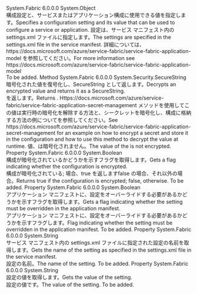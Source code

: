 <Type Name="ConfigurationProperty" FullName="System.Fabric.Description.ConfigurationProperty">
  <TypeSignature Language="C#" Value="public sealed class ConfigurationProperty" />
  <TypeSignature Language="ILAsm" Value=".class public auto ansi sealed beforefieldinit ConfigurationProperty extends System.Object" />
  <TypeSignature Language="DocId" Value="T:System.Fabric.Description.ConfigurationProperty" />
  <TypeSignature Language="VB.NET" Value="Public NotInheritable Class ConfigurationProperty" />
  <TypeSignature Language="F#" Value="type ConfigurationProperty = class" />
  <AssemblyInfo>
    <AssemblyName>System.Fabric</AssemblyName>
    <AssemblyVersion>6.0.0.0</AssemblyVersion>
  </AssemblyInfo>
  <Base>
    <BaseTypeName>System.Object</BaseTypeName>
  </Base>
  <Interfaces />
  <Docs>
    <summary>
      <para><span data-ttu-id="3c6be-101">構成設定と、サービスまたはアプリケーション構成に使用できる値を指定します。</span><span class="sxs-lookup"><span data-stu-id="3c6be-101">Specifies a configuration setting and its value that can be used to configure a service or application.</span></span></para>
      <para><span data-ttu-id="3c6be-102">設定は、サービス マニフェスト内の settings.xml ファイルに指定します。</span><span class="sxs-lookup"><span data-stu-id="3c6be-102">The settings are specified in the settings.xml file in the service manifest.</span></span> <span data-ttu-id="3c6be-103">詳細については、https://docs.microsoft.com/azure/service-fabric/service-fabric-application-model を参照してください。</span><span class="sxs-lookup"><span data-stu-id="3c6be-103">For more information see https://docs.microsoft.com/azure/service-fabric/service-fabric-application-model</span></span></para>
    </summary>
    <remarks>To be added.</remarks>
  </Docs>
  <Members>
    <Member MemberName="DecryptValue">
      <MemberSignature Language="C#" Value="public System.Security.SecureString DecryptValue ();" />
      <MemberSignature Language="ILAsm" Value=".method public hidebysig instance class System.Security.SecureString DecryptValue() cil managed" />
      <MemberSignature Language="DocId" Value="M:System.Fabric.Description.ConfigurationProperty.DecryptValue" />
      <MemberSignature Language="VB.NET" Value="Public Function DecryptValue () As SecureString" />
      <MemberSignature Language="F#" Value="member this.DecryptValue : unit -&gt; System.Security.SecureString" Usage="configurationProperty.DecryptValue " />
      <MemberType>Method</MemberType>
      <AssemblyInfo>
        <AssemblyName>System.Fabric</AssemblyName>
        <AssemblyVersion>6.0.0.0</AssemblyVersion>
      </AssemblyInfo>
      <ReturnValue>
        <ReturnType>System.Security.SecureString</ReturnType>
      </ReturnValue>
      <Parameters />
      <Docs>
        <summary>
          <para><span data-ttu-id="3c6be-104">暗号化された値を復号化し、SecureString として返します。</span><span class="sxs-lookup"><span data-stu-id="3c6be-104">Decrypts an encrypted value and returns it as a SecureString.</span></span></para>
        </summary>
        <returns>
          <para><span data-ttu-id="3c6be-105"><see cref="T:System.Security.SecureString" /> を返します。</span><span class="sxs-lookup"><span data-stu-id="3c6be-105">Returns <see cref="T:System.Security.SecureString" />.</span></span></para>
        </returns>
        <remarks><span data-ttu-id="3c6be-106">Https://docs.microsoft.com/azure/service-fabric/service-fabric-application-secret-management メソッドを使用してこの値は実行時の暗号化を解除する方法と、シークレットを暗号化し、構成に格納する方法の例についてを参照してください。</span><span class="sxs-lookup"><span data-stu-id="3c6be-106">See https://docs.microsoft.com/azure/service-fabric/service-fabric-application-secret-management for an example on how to encrypt a secret and store it in the configuration and how to use this method to decrypt the value at runtime.</span></span></remarks>
        <exception cref="T:System.InvalidOperationException">
          <para><span data-ttu-id="3c6be-107">値、<see cref="T:System.Fabric.Description.ConfigurationProperty" />は暗号化されません。</span><span class="sxs-lookup"><span data-stu-id="3c6be-107">The value of the <see cref="T:System.Fabric.Description.ConfigurationProperty" /> is not encrypted.</span></span></para>
        </exception>
      </Docs>
    </Member>
    <Member MemberName="IsEncrypted">
      <MemberSignature Language="C#" Value="public bool IsEncrypted { get; }" />
      <MemberSignature Language="ILAsm" Value=".property instance bool IsEncrypted" />
      <MemberSignature Language="DocId" Value="P:System.Fabric.Description.ConfigurationProperty.IsEncrypted" />
      <MemberSignature Language="VB.NET" Value="Public ReadOnly Property IsEncrypted As Boolean" />
      <MemberSignature Language="F#" Value="member this.IsEncrypted : bool" Usage="System.Fabric.Description.ConfigurationProperty.IsEncrypted" />
      <MemberType>Property</MemberType>
      <AssemblyInfo>
        <AssemblyName>System.Fabric</AssemblyName>
        <AssemblyVersion>6.0.0.0</AssemblyVersion>
      </AssemblyInfo>
      <ReturnValue>
        <ReturnType>System.Boolean</ReturnType>
      </ReturnValue>
      <Docs>
        <summary>
          <para><span data-ttu-id="3c6be-108">構成が暗号化されているかどうかを示すフラグを取得します。</span><span class="sxs-lookup"><span data-stu-id="3c6be-108">Gets a flag indicating whether the configuration is encrypted.</span></span> </para>
        </summary>
        <value>
          <para><span data-ttu-id="3c6be-109">構成が暗号化されている; 場合、true を返しますfalse の場合、それ以外の場合。</span><span class="sxs-lookup"><span data-stu-id="3c6be-109">Returns true if the configuration is encrypted; false, otherwise.</span></span></para>
        </value>
        <remarks>To be added.</remarks>
      </Docs>
    </Member>
    <Member MemberName="MustOverride">
      <MemberSignature Language="C#" Value="public bool MustOverride { get; }" />
      <MemberSignature Language="ILAsm" Value=".property instance bool MustOverride" />
      <MemberSignature Language="DocId" Value="P:System.Fabric.Description.ConfigurationProperty.MustOverride" />
      <MemberSignature Language="VB.NET" Value="Public ReadOnly Property MustOverride As Boolean" />
      <MemberSignature Language="F#" Value="member this.MustOverride : bool" Usage="System.Fabric.Description.ConfigurationProperty.MustOverride" />
      <MemberType>Property</MemberType>
      <AssemblyInfo>
        <AssemblyName>System.Fabric</AssemblyName>
        <AssemblyVersion>6.0.0.0</AssemblyVersion>
      </AssemblyInfo>
      <ReturnValue>
        <ReturnType>System.Boolean</ReturnType>
      </ReturnValue>
      <Docs>
        <summary>
          <para><span data-ttu-id="3c6be-110">アプリケーション マニフェストに、設定をオーバーライドする必要があるかどうかを示すフラグを取得します。</span><span class="sxs-lookup"><span data-stu-id="3c6be-110">Gets a flag indicating whether the setting must be overridden in the application manifest.</span></span></para>
        </summary>
        <value>
          <para><span data-ttu-id="3c6be-111">アプリケーション マニフェストに、設定をオーバーライドする必要があるかどうかを示すフラグします。</span><span class="sxs-lookup"><span data-stu-id="3c6be-111">Flag indicating whether the setting must be overridden in the application manifest.</span></span></para>
        </value>
        <remarks>To be added.</remarks>
      </Docs>
    </Member>
    <Member MemberName="Name">
      <MemberSignature Language="C#" Value="public string Name { get; }" />
      <MemberSignature Language="ILAsm" Value=".property instance string Name" />
      <MemberSignature Language="DocId" Value="P:System.Fabric.Description.ConfigurationProperty.Name" />
      <MemberSignature Language="VB.NET" Value="Public ReadOnly Property Name As String" />
      <MemberSignature Language="F#" Value="member this.Name : string" Usage="System.Fabric.Description.ConfigurationProperty.Name" />
      <MemberType>Property</MemberType>
      <AssemblyInfo>
        <AssemblyName>System.Fabric</AssemblyName>
        <AssemblyVersion>6.0.0.0</AssemblyVersion>
      </AssemblyInfo>
      <ReturnValue>
        <ReturnType>System.String</ReturnType>
      </ReturnValue>
      <Docs>
        <summary>
          <para><span data-ttu-id="3c6be-112">サービス マニフェスト内の settings.xml ファイルに指定された設定の名前を取得します。</span><span class="sxs-lookup"><span data-stu-id="3c6be-112">Gets the name of the setting as specified in the settings.xml file in the service manifest.</span></span></para>
        </summary>
        <value>
          <para><span data-ttu-id="3c6be-113">設定の名前。</span><span class="sxs-lookup"><span data-stu-id="3c6be-113">The name of the setting.</span></span></para>
        </value>
        <remarks>To be added.</remarks>
      </Docs>
    </Member>
    <Member MemberName="Value">
      <MemberSignature Language="C#" Value="public string Value { get; }" />
      <MemberSignature Language="ILAsm" Value=".property instance string Value" />
      <MemberSignature Language="DocId" Value="P:System.Fabric.Description.ConfigurationProperty.Value" />
      <MemberSignature Language="VB.NET" Value="Public ReadOnly Property Value As String" />
      <MemberSignature Language="F#" Value="member this.Value : string" Usage="System.Fabric.Description.ConfigurationProperty.Value" />
      <MemberType>Property</MemberType>
      <AssemblyInfo>
        <AssemblyName>System.Fabric</AssemblyName>
        <AssemblyVersion>6.0.0.0</AssemblyVersion>
      </AssemblyInfo>
      <ReturnValue>
        <ReturnType>System.String</ReturnType>
      </ReturnValue>
      <Docs>
        <summary>
          <para><span data-ttu-id="3c6be-114">設定の値を取得します。</span><span class="sxs-lookup"><span data-stu-id="3c6be-114">Gets the value of the setting.</span></span></para>
        </summary>
        <value>
          <para><span data-ttu-id="3c6be-115">設定の値です。</span><span class="sxs-lookup"><span data-stu-id="3c6be-115">The value of the setting.</span></span></para>
        </value>
        <remarks>To be added.</remarks>
      </Docs>
    </Member>
  </Members>
</Type>